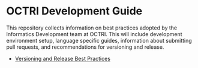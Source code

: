# OCTRI Development Guide

This repository collects information on best practices adopted by the Informatics Development team at OCTRI. This will include development environment setup, language specific guides, information about submitting pull requests, and recommendations for versioning and release.

* [Versioning and Release Best Practices](releases_and_versioning/README.md)
